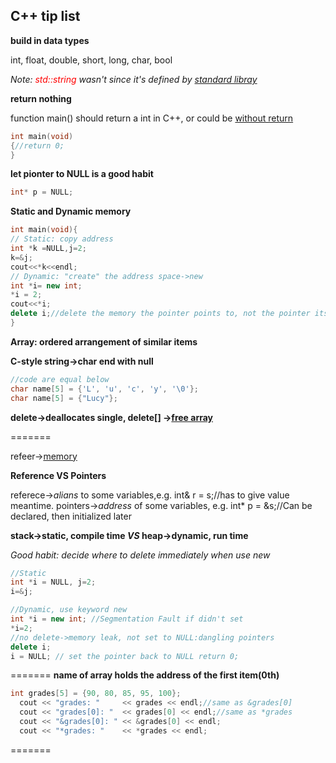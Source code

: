 ## C++ tip list

**build in data types**

int, float, double, short, long, char, bool

*Note:  <span style="color: red;">std::string</span> wasn't since it's defined by [standard libray](https://stackoverflow.com/questions/5388685/c-is-string-a-built-in-data-type/5388729)*

**return nothing**

function main() should return a int in C++, or could be [without return](https://stackoverflow.com/questions/30354097/how-to-printf-a-memory-address-in-c/30354164) 
```C++
int main(void) 
{//return 0;
}
```
**let pionter to NULL is a good habit**
```C++
int* p = NULL;
```
**Static and Dynamic memory**
```C++
int main(void){
// Static: copy address
int *k =NULL,j=2;
k=&j;
cout<<*k<<endl;
// Dynamic: "create" the address space->new
int *i= new int;
*i = 2;
cout<<*i;
delete i;//delete the memory the pointer points to, not the pointer itself
}
```
**Array: ordered arrangement of similar items**

**C-style string->char end with null**
```C
//code are equal below
char name[5] = {'L', 'u', 'c', 'y', '\0'};
char name[5] = {"Lucy"}; 
```
**delete->deallocates single, delete[] ->[free array](https://stackoverflow.com/questions/2425728/delete-vs-delete-operators-in-c)**

=======

refeer->[memory](https://classes.engr.oregonstate.edu/eecs/winter2020/cs161-020/calendar/lecture15-W20.pdf)

**Reference VS Pointers**

referece->*alians* to some variables,e.g. int& r = s;//has to give value meantime.
pointers->*address* of some variables, e.g. int* p = &s;//Can be declared, then initialized later

**stack->static, compile time _VS_ heap->dynamic, run time**

*Good habit: decide where to delete immediately when use new*

```C++
//Static
int *i = NULL, j=2; 
i=&j;

//Dynamic, use keyword new
int *i = new int; //Segmentation Fault if didn't set
*i=2;
//no delete->memory leak, not set to NULL:dangling pointers
delete i;
i = NULL; // set the pointer back to NULL return 0;
```
=======
**name of array holds the address of the first item(0th)**
```C++
int grades[5] = {90, 80, 85, 95, 100};
  cout << "grades: "     << grades << endl;//same as &grades[0]
  cout << "grades[0]: "  << grades[0] << endl;//same as *grades
  cout << "&grades[0]: " << &grades[0] << endl;
  cout << "*grades: "    << *grades << endl;
```
=======


